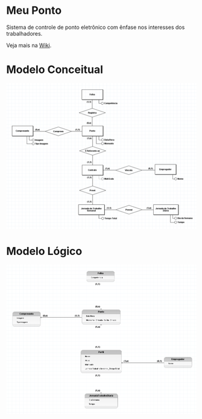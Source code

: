# Meu Ponto
Sistema de controle de ponto eletrônico com ênfase nos interesses dos trabalhadores.  

Veja mais na [Wiki](https://github.com/mardsystems/MeuPonto/wiki).

# Modelo Conceitual

![MeuPonto - Modelo Conceitual](img/Modelo_Conceitual.png)

# Modelo Lógico

![MeuPonto - Modelo Lógico (Relacional)](img/Modelo_Logico_Relacional.png)
